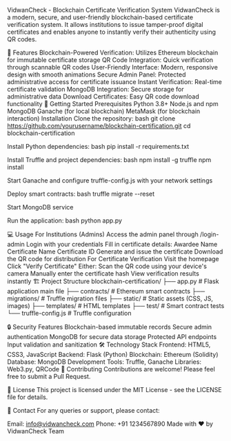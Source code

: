 VidwanCheck - Blockchain Certificate Verification System
VidwanCheck is a modern, secure, and user-friendly blockchain-based certificate verification system. It allows institutions to issue tamper-proof digital certificates and enables anyone to instantly verify their authenticity using QR codes.

🌟 Features
Blockchain-Powered Verification: Utilizes Ethereum blockchain for immutable certificate storage
QR Code Integration: Quick verification through scannable QR codes
User-Friendly Interface: Modern, responsive design with smooth animations
Secure Admin Panel: Protected administrative access for certificate issuance
Instant Verification: Real-time certificate validation
MongoDB Integration: Secure storage for administrative data
Download Certificates: Easy QR code download functionality
🚀 Getting Started
Prerequisites
Python 3.8+
Node.js and npm
MongoDB
Ganache (for local blockchain)
MetaMask (for blockchain interaction)
Installation
Clone the repository: bash git clone https://github.com/yourusername/blockchain-certification.git cd blockchain-certification

Install Python dependencies: bash pip install -r requirements.txt

Install Truffle and project dependencies: bash npm install -g truffle npm install

Start Ganache and configure truffle-config.js with your network settings

Deploy smart contracts: bash truffle migrate --reset

Start MongoDB service

Run the application: bash python app.py

💻 Usage
For Institutions (Admins)
Access the admin panel through /login-admin
Login with your credentials
Fill in certificate details:
Awardee Name
Certificate Name
Certificate ID
Generate and issue the certificate
Download the QR code for distribution
For Certificate Verification
Visit the homepage
Click "Verify Certificate"
Either:
Scan the QR code using your device's camera
Manually enter the certificate hash
View verification results instantly
🏗 Project Structure
blockchain-certification/ ├── app.py # Flask application main file ├── contracts/ # Ethereum smart contracts ├── migrations/ # Truffle migration files ├── static/ # Static assets (CSS, JS, images) ├── templates/ # HTML templates ├── test/ # Smart contract tests └── truffle-config.js # Truffle configuration

🔒 Security Features
Blockchain-based immutable records
Secure admin authentication
MongoDB for secure data storage
Protected API endpoints
Input validation and sanitization
🛠 Technology Stack
Frontend: HTML5, CSS3, JavaScript
Backend: Flask (Python)
Blockchain: Ethereum (Solidity)
Database: MongoDB
Development Tools: Truffle, Ganache
Libraries: Web3.py, QRCode
🤝 Contributing
Contributions are welcome! Please feel free to submit a Pull Request.

📝 License
This project is licensed under the MIT License - see the LICENSE file for details.

📧 Contact
For any queries or support, please contact:

Email: info@vidwancheck.com
Phone: +91 1234567890
Made with ❤ by VidwanCheck Team

